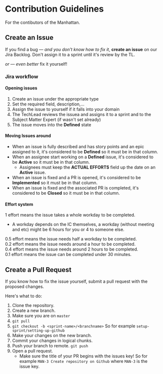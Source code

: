 # Contribution Guidelines

For the contibutors of the Manhattan.

## Create an Issue

If you find a bug — _and you don’t know how to fix it_, **create an issue** on our Jira Backlog. Don't assign it to a sprint until it's review by the TL.

_or — even better_ fix it yourself!

### Jira workflow

#### Opening issues
1. Create an issue under the appropriate type
2. Set the required field, description,...
3. Assign the issue to yourself if it falls into your domain
4. The TechLead reviews the issuea and assigns it to a sprint and to the Subject Matter Expert (if wasn't set already)
5. The issue moves into the **Defined** state

#### Moving Issues around
* When an issue is fully described and has story points and an epic assigned to it, it's considered to be **Defined** so it must be in that column.
* When an assignee start working on a **Defined** issue, it's considered to be **Active** so it must be in that column.
  * Assignees must keep the **ACTUAL EFFORTS** field up the date on an **Active** issue. 
* When an issue is fixed and a PR is opened, it's considered to be **Implemented** so it must be in that column.
* When an issue is fixed and the associated PR is completed, it's considered to be **Closed** so it must be in that column.

#### Effort system
1 effort means the issue takes a whole workday to be completed.  
  * A workday depends on the IC themselves, a workday (without meeting and etc) might be 6 hours for you or 4 to someone else.  

0.5 effort means the issue needs half a workday to be completed.  
0.2 effort means the issue needs around a hour to be completed.  
0.4 effort means the issue needs around 2 hours to be completed.  
0.1 effort means the issue can be completed under 30 minutes.

## Create a Pull Request

If you know how to fix the issue yourself, submit a pull request with the proposed changes.

Here's what to do:

1. Clone the repository.
2. Create a new branch.
  1. Make sure you are on `master`
  2. `git pull`
  3. `git checkout -b <sprint-name>/<branchname>` So for example `setup-sprint/setting-up-github` 
4. Make your changes on the new branch.
5. Commit your changes in logical chunks.
6. Push your branch to remote. `git push`
7. Open a pull request.
    *  Make sure the title of your PR begins with the issues key! So for example `MAN-3 Create repository on Github` where `MAN-3` is the issue key.

